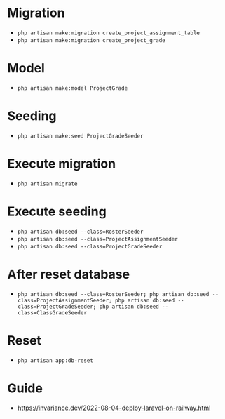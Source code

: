 # Migration

-   `php artisan make:migration create_project_assignment_table`
-   `php artisan make:migration create_project_grade`

# Model

-   `php artisan make:model ProjectGrade`

# Seeding

-   `php artisan make:seed ProjectGradeSeeder`

# Execute migration

-   `php artisan migrate`

# Execute seeding

-   `php artisan db:seed --class=RosterSeeder`
-   `php artisan db:seed --class=ProjectAssignmentSeeder`
-   `php artisan db:seed --class=ProjectGradeSeeder`

# After reset database

-   `php artisan db:seed --class=RosterSeeder; php artisan db:seed --class=ProjectAssignmentSeeder; php artisan db:seed --class=ProjectGradeSeeder; php artisan db:seed --class=ClassGradeSeeder`

# Reset

-   `php artisan app:db-reset`

# Guide

-   https://invariance.dev/2022-08-04-deploy-laravel-on-railway.html

